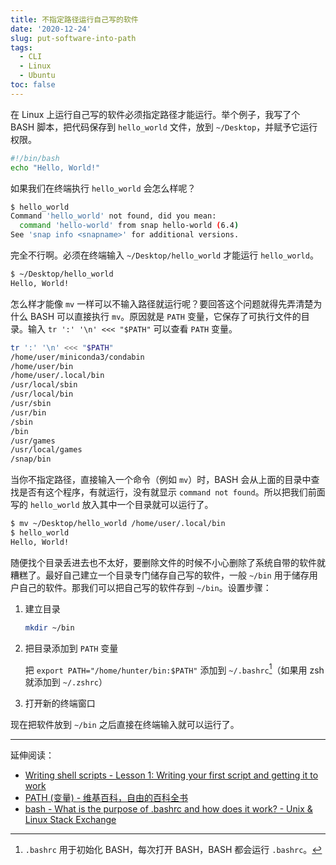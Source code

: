 ```yaml
---
title: 不指定路径运行自己写的软件
date: '2020-12-24'
slug: put-software-into-path
tags:
  - CLI
  - Linux
  - Ubuntu
toc: false
---
```


在 Linux 上运行自己写的软件必须指定路径才能运行。举个例子，我写了个 BASH 脚本，把代码保存到 `hello_world` 文件，放到 `~/Desktop`，并赋予它运行权限。

```bash
#!/bin/bash
echo "Hello, World!"
```

如果我们在终端执行 `hello_world` 会怎么样呢？

```bash
$ hello_world
Command 'hello_world' not found, did you mean:
  command 'hello-world' from snap hello-world (6.4)
See 'snap info <snapname>' for additional versions.
```

完全不行啊。必须在终端输入 `~/Desktop/hello_world` 才能运行 `hello_world`。

```bash
$ ~/Desktop/hello_world
Hello, World!
```

怎么样才能像 `mv` 一样可以不输入路径就运行呢？要回答这个问题就得先弄清楚为什么 BASH 可以直接执行 `mv`。原因就是 `PATH` 变量，它保存了可执行文件的目录。输入 `tr ':' '\n' <<< "$PATH"` 可以查看 `PATH` 变量。

```bash
tr ':' '\n' <<< "$PATH"
/home/user/miniconda3/condabin
/home/user/bin
/home/user/.local/bin
/usr/local/sbin
/usr/local/bin
/usr/sbin
/usr/bin
/sbin
/bin
/usr/games
/usr/local/games
/snap/bin
```

当你不指定路径，直接输入一个命令（例如 `mv`）时，BASH 会从上面的目录中查找是否有这个程序，有就运行，没有就显示 `command not found`。所以把我们前面写的 `hello_world` 放入其中一个目录就可以运行了。

```bash
$ mv ~/Desktop/hello_world /home/user/.local/bin
$ hello_world
Hello, World!
```

随便找个目录丢进去也不太好，要删除文件的时候不小心删除了系统自带的软件就糟糕了。最好自己建立一个目录专门储存自己写的软件，一般 `~/bin` 用于储存用户自己的软件。那我们可以把自己写的软件存到 `~/bin`。设置步骤：

1. 建立目录

    ```bash
    mkdir ~/bin
    ```

1. 把目录添加到 `PATH` 变量

    把 `export PATH="/home/hunter/bin:$PATH"` 添加到 `~/.bashrc`[^rc]（如果用 zsh 就添加到 `~/.zshrc`）

1. 打开新的终端窗口

现在把软件放到 `~/bin` 之后直接在终端输入就可以运行了。

[^rc]: `.bashrc` 用于初始化 BASH，每次打开 BASH，BASH 都会运行 `.bashrc`。

---

延伸阅读：

- [Writing shell scripts - Lesson 1: Writing your first script and getting it to work](http://linuxcommand.org/lc3_wss0010.php)
- [PATH (变量) - 维基百科，自由的百科全书](https://zh.wikipedia.org/wiki/PATH_(%E5%8F%98%E9%87%8F))
- [bash - What is the purpose of .bashrc and how does it work? - Unix & Linux Stack Exchange](https://unix.stackexchange.com/questions/129143/what-is-the-purpose-of-bashrc-and-how-does-it-work)
